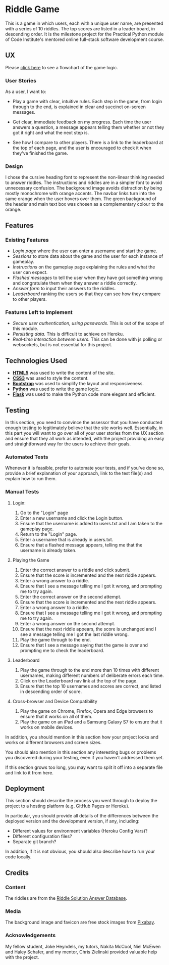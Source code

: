 # Riddle Game

This is a game in which users, each with a unique user name, are presented with a series of 10 riddles. The top scores are listed in a leader board, in descending order. 
It is the milestone project for the Practical Python module of Code Institute's mentored online full-stack software development course.
 
 
## UX

Please [click here](https://www.lucidchart.com/invitations/accept/f3b7e96b-17bc-4e27-836f-4051f1113364) to see a flowchart of the game logic.
 
### User Stories

As a user, I want to:
- Play a game with clear, intuitive rules.
Each step in the game, from login through to the end, is explained in clear and succinct on-screen messages.

- Get clear, immediate feedback on my progress.
Each time the user answers a question, a message appears telling them whether or not they got it right and what the next step is.

- See how I compare to other players.
There is a link to the leaderboard at the top of each page, and the user is encouraged to check it when they've finished the game.

### Design

I chose the cursive heading font to represent the non-linear thinking needed to answer riddles. The instructions and riddles are in a simpler font 
to avoid unnecessary confusion. The background image avoids distraction by being mostly monochrome with orange accents. The navbar links turn into 
the same orange when the user hovers over them. The green background of the header and main text box was chosen as a complementary colour to the orange.


## Features
 
### Existing Features
- *Login page* where the user can enter a username and start the game.
- *Sessions* to store data about the game and the user for each instance of gameplay.
- *Instructions* on the gameplay page explaining the rules and what the user can expect.
- *Flashed messages* to tell the user when they have got something wrong and congratulate them when they answer a riddle correctly.
- *Answer form* to input their answers to the riddles.
- *Leaderboard* ranking the users so that they can see how they compare to other players.

### Features Left to Implement
- *Secure user authentication, using passwords.* This is out of the scope of this module.
- *Persisting data.* This is difficult to achieve on Heroku. 
- *Real-time interaction between users.* This can be done with js polling or websockets, but is not essential for this project.


## Technologies Used

- **[HTML5](https://developer.mozilla.org/en-US/docs/Web/Guide/HTML/HTML5)** was used to write the content of the site.
- **[CSS3](https://developer.mozilla.org/en-US/docs/Web/CSS/CSS3)** was used to style the content.
- **[Bootstrap](https://getbootstrap.com/)** was used to simplify the layout and responsiveness.
- **[Python](https://www.python.org/)** was used to write the game logic.
- **[Flask](http://flask.pocoo.org/)** was used to make the Python code more elegant and efficient.


## Testing

In this section, you need to convince the assessor that you have conducted enough testing to legitimately believe that the site works well. Essentially, in this part you will want to go over all of your user stories from the UX section and ensure that they all work as intended, with the project providing an easy and straightforward way for the users to achieve their goals.

### Automated Tests
Whenever it is feasible, prefer to automate your tests, and if you've done so, provide a brief explanation of your approach, link to the test file(s) and explain how to run them.

### Manual Tests
1. Login:
    1. Go to the "Login" page
    2. Enter a new username and click the Login button. 
    3. Ensure that the username is added to users.txt and I am taken to the gameplay page.
    3. Return to the "Login" page.
    4. Enter a username that is already in users.txt.
    5. Ensure that a flashed message appears, telling me that the username is already taken.

2. Playing the Game
    1. Enter the correct answer to a riddle and click submit.
    2. Ensure that the score is incremented and the next riddle appears.
    3. Enter a wrong answer to a riddle.
    4. Ensure that I see a message telling me I got it wrong, and prompting me to try again.
    5. Enter the correct answer on the second attempt.
    6. Ensure that the score is incremented and the next riddle appears.
    7. Enter a wrong answer to a riddle.
    8. Ensure that I see a message telling me I got it wrong, and prompting me to try again.
    9. Enter a wrong answer on the second attempt.
    10. Ensure that the next riddle appears, the score is unchanged and I see a message telling me I got the last riddle wrong.
    11. Play the game through to the end.
    12. Ensure that I see a message saying that the game is over and prompting me to check the leaderboard.

3. Leaderboard
    1. Play the game through to the end more than 10 times with different usernames, making different numbers of deliberate errors each time.
    2. Click on the Leaderboard nav link at the top of the page.
    3. Ensure that the top 10 usernames and scores are correct, and listed in descending order of score.

4. Cross-browser and Device Compatibility
    1. Play the game on Chrome, Firefox, Opera and Edge browsers to ensure that it works on all of them.
    2. Play the game on an iPad and a Samsung Galaxy S7 to ensure that it works on mobile devices.


In addition, you should mention in this section how your project looks and works on different browsers and screen sizes.

You should also mention in this section any interesting bugs or problems you discovered during your testing, even if you haven't addressed them yet.

If this section grows too long, you may want to split it off into a separate file and link to it from here.

## Deployment

This section should describe the process you went through to deploy the project to a hosting platform (e.g. GitHub Pages or Heroku).

In particular, you should provide all details of the differences between the deployed version and the development version, if any, including:
- Different values for environment variables (Heroku Config Vars)?
- Different configuration files?
- Separate git branch?

In addition, if it is not obvious, you should also describe how to run your code locally.


## Credits
### Content
The riddles are from the [Riddle Solution Answer Database](https://riddle.solutions/).

### Media
The background image and favicon are free stock images from [Pixabay](https://pixabay.com/).

### Acknowledgements
My fellow student, Joke Heyndels, my tutors, Nakita McCool, Niel McEwen and Haley Schafer, and 
my mentor, Chris Zielinski provided valuable help with the project.